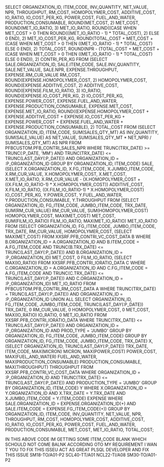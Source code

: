 SELECT ORGANIZATION_ID,
       ITEM_CODE,
       INV_QUANTITY,
       NET_VALUE,
       NPR,
       THROUGHPUT,
       RM_COST,
       HOMOPOLYMER_COST,
       ADDITIVE_COST,
       IO_RATIO,
       IO_COST_PER_KG,
       POWER_COST,
       FUEL_AND_WATER,
       PRODUCTION_CONSUMABLE,
       ROUND(MET_COST, 2) MET_COST,
       ROUND(MET_IO_RATIO, 3) MET_IO_RATIO,
       ROUND((CASE WHEN MET_COST > 0 THEN ROUND(((MET_IO_RATIO - 1) * TOTAL_COST), 2) ELSE 0 END), 2) MET_IO_COST_PER_KG,
       ROUND(TOTAL_COST + MET_COST + (CASE WHEN MET_COST > 0 THEN ((MET_IO_RATIO - 1) * TOTAL_COST) ELSE 0 END), 2)  TOTAL_COST,
       ROUND(NPR - (TOTAL_COST + MET_COST + (CASE WHEN MET_COST > 0 THEN ((MET_IO_RATIO - 1) * TOTAL_COST) ELSE 0 END)), 2) CONTRI_PER_KG
FROM
(SELECT SALE.ORGANIZATION_ID,
       SALE.ITEM_CODE,
       SALE.INV_QUANTITY,
       SALE.NET_VALUE,
       SALE.NPR,
       EXPENSE.THROUGHPUT,
       EXPENSE.RM_CUR_VALUE RM_COST,
       ROUND(EXPENSE.HOMOPOLYMER_COST, 2) HOMOPOLYMER_COST,
       ROUND(EXPENSE.ADDITIVE_COST, 2) ADDITIVE_COST,
       ROUND(EXPENSE.FILM_IO_RATIO, 3) IO_RATIO,
       ROUND(EXPENSE.IO_COST_PER_KG, 2) IO_COST_PER_KG,
       EXPENSE.POWER_COST,
       EXPENSE.FUEL_AND_WATER,
       EXPENSE.PRODUCTION_CONSUMABLE,
       EXPENSE.MET_COST,
       EXPENSE.MET_IO_RATIO,
       ROUND((EXPENSE.HOMOPOLYMER_COST + EXPENSE.ADDITIVE_COST + EXPENSE.IO_COST_PER_KG + EXPENSE.POWER_COST + EXPENSE.FUEL_AND_WATER + EXPENSE.PRODUCTION_CONSUMABLE), 2) TOTAL_COST
  FROM (SELECT ORGANIZATION_ID,
               ITEM_CODE,
               SUM(SALES_QTY_MT) AS INV_QUANTITY,
               SUM(SALE_VALUE) AS NET_VALUE,
               SUM(SALES_QTY_MT * NET_NPR) / SUM(SALES_QTY_MT) AS NPR
        FROM PFBCUSTOM.PFB_CONTRI_SALES_NPR
        WHERE TRUNC(TRX_DATE) >= TRUNC(:P_DATE, 'MM')
          AND TRUNC(TRX_DATE) <= TRUNC(LAST_DAY(:P_DATE))
          AND ORGANIZATION_ID = :P_ORGANIZATION_ID
        GROUP BY ORGANIZATION_ID, ITEM_CODE) SALE,
       (SELECT X.ORGANIZATION_ID,
               X.FG_ITEM_CODE,
               X.JUMBO_ITEM_CODE,
               X.RM_CUR_VALUE,
               X.HOMOPOLYMER_COST,
               X.MET_COST,
               X.MET_IO_RATIO,
               X.RM_CUR_VALUE - (X.HOMOPOLYMER_COST + ((X.FILM_IO_RATIO-1) * X.HOMOPOLYMER_COST)) ADDITIVE_COST,
               X.FILM_IO_RATIO,
               ((X.FILM_IO_RATIO-1) * X.HOMOPOLYMER_COST) IO_COST_PER_KG,
               Y.POWER_COST,
               Y.FUEL_AND_WATER,
               Y.PRODUCTION_CONSUMABLE,
               Y.THROUGHPUT
        FROM (SELECT ORGANIZATION_ID,
                     FG_ITEM_CODE,
                     JUMBO_ITEM_CODE,
                     TRX_DATE,
                     SUM(RM_CUR_VALUE) RM_CUR_VALUE,
                     SUM(HOMOPOLYMER_COST) HOMOPOLYMER_COST,
                     MAX(MET_COST) MET_COST,
                     SUM(FILM_IO_RATIO) FILM_IO_RATIO,
                     MAX(MET_IO_RATIO) MET_IO_RATIO
              FROM (SELECT ORGANIZATION_ID,
                           FG_ITEM_CODE,
                           JUMBO_ITEM_CODE,
                           TRX_DATE,
                           RM_CUR_VALUE,
                           HOMOPOLYMER_COST,
                           (SELECT MAX(MET_COST)
                            FROM XXSRF.PFB_CONTRI_VC_COST_DATA B
                            WHERE B.ORGANIZATION_ID = A.ORGANIZATION_ID
                              AND B.ITEM_CODE = A.FG_ITEM_CODE
                              AND TRUNC(B.TRX_DATE) <= TRUNC(LAST_DAY(:P_DATE))
                              AND B.ORGANIZATION_ID = :P_ORGANIZATION_ID) MET_COST,
                           0 FILM_IO_RATIO,
                           (SELECT MAX(IO_RATIO)
                            FROM XXSRF.PFB_CONTRI_IORATIO_DATA C
                            WHERE C.ORGANIZATION_ID = A.ORGANIZATION_ID
                              AND C.FG_ITEM_CODE = A.FG_ITEM_CODE
                              AND TRUNC(C.TRX_DATE) <= TRUNC(LAST_DAY(:P_DATE))
                              AND C.ORGANIZATION_ID = :P_ORGANIZATION_ID) MET_IO_RATIO
                    FROM PFBCUSTOM.PFB_CONTRI_RM_COST_DATA A
                    WHERE TRUNC(TRX_DATE) = TRUNC(LAST_DAY(:P_DATE))
                      AND ORGANIZATION_ID = :P_ORGANIZATION_ID
                    UNION ALL
                    SELECT ORGANIZATION_ID,
                           FG_ITEM_CODE,
                           JUMBO_ITEM_CODE,
                           TRUNC(LAST_DAY(:P_DATE)) TRX_DATE,
                           0 RM_CUR_VALUE,
                           0 HOMOPOLYMER_COST,
                           0 MET_COST,
                           MAX(IO_RATIO) IO_RATIO,
                           0 MET_IO_RATIO
                    FROM XXSRF.PFB_CONTRI_IORATIO_DATA
                    WHERE TRUNC(TRX_DATE) <= TRUNC(LAST_DAY(:P_DATE))
                      AND ORGANIZATION_ID = :P_ORGANIZATION_ID
                      AND PROD_TYPE = 'JUMBO'
                    GROUP BY ORGANIZATION_ID, FG_ITEM_CODE, JUMBO_ITEM_CODE)
              GROUP BY ORGANIZATION_ID,
                       FG_ITEM_CODE,
                       JUMBO_ITEM_CODE,
                       TRX_DATE) X,
             (SELECT ORGANIZATION_ID,
                     TRUNC(LAST_DAY(:P_DATE)) TRX_DATE,
                     ITEM_CODE,
                     MAX(MICRON) MICRON,
                     MAX(POWER_COST) POWER_COST,
                     MAX(FUEL_AND_WATER) FUEL_AND_WATER,
                     MAX(PRODUCTION_CONSUMABLE) PRODUCTION_CONSUMABLE,
                     MAX(THROUGHPUT) THROUGHPUT
              FROM XXSRF.PFB_CONTRI_VC_COST_DATA
              WHERE ORGANIZATION_ID = :P_ORGANIZATION_ID
                AND TRUNC(TRX_DATE) <= TRUNC(LAST_DAY(:P_DATE))
                AND PRODUCTION_TYPE = 'JUMBO'
              GROUP BY ORGANIZATION_ID, ITEM_CODE) Y
        WHERE X.ORGANIZATION_ID = Y.ORGANIZATION_ID
          AND X.TRX_DATE = Y.TRX_DATE
          AND X.JUMBO_ITEM_CODE = Y.ITEM_CODE) EXPENSE
 WHERE SALE.ORGANIZATION_ID = EXPENSE.ORGANIZATION_ID(+)
   AND SALE.ITEM_CODE = EXPENSE.FG_ITEM_CODE(+))
GROUP BY 
    ORGANIZATION_ID,
    ITEM_CODE,
    INV_QUANTITY,
    NET_VALUE,
    NPR,
    THROUGHPUT,
    RM_COST,
    HOMOPOLYMER_COST,
    ADDITIVE_COST,
    IO_RATIO,
    IO_COST_PER_KG,
    POWER_COST,
    FUEL_AND_WATER,
    PRODUCTION_CONSUMABLE,
    MET_COST,
    MET_IO_RATIO,
    TOTAL_COST;

IN THIS ABOVE CODE IM GETTING SOME ITEM_CODE BLANK WHICH SCHOULD NOT COME BALNK ACCORDING OTO MY REQUIREMENT I WAN T YOU TO FIX THIS ISSEU ACT AS GREAT PLSQL DEVELOPER AND FIX THIS ISSUE
    SM18-TO/A01-P2
SCL40-TT/A01
NCL22-TI/A08
SM30-TO/A01-P2
